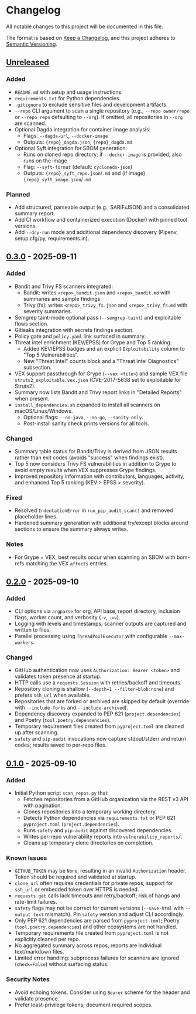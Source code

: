 # Changelog

All notable changes to this project will be documented in this file.

The format is based on [Keep a Changelog](https://keepachangelog.com/en/1.1.0/),
and this project adheres to [Semantic Versioning](https://semver.org/spec/v2.0.0.html).

## [Unreleased]

### Added
- `README.md` with setup and usage instructions.
- `requirements.txt` for Python dependencies.
- `.gitignore` to exclude sensitive files and development artifacts.
- `--repo` CLI argument to scan a single repository (e.g., `--repo owner/repo` or `--repo repo` defaulting to `--org`). If omitted, all repositories in `--org` are scanned.
- Optional Dagda integration for container image analysis:
  - Flags: `--dagda-url`, `--docker-image`
  - Outputs: `{repo}_dagda.json`, `{repo}_dagda.md`
- Optional Syft integration for SBOM generation:
  - Runs on cloned repo directory; if `--docker-image` is provided, also runs on the image
  - Flag: `--syft-format` (default: `cyclonedx-json`)
  - Outputs: `{repo}_syft_repo.json`/`.md` and (if image) `{repo}_syft_image.json`/`.md`

### Planned
- Add structured, parseable output (e.g., SARIF/JSON) and a consolidated summary report.
- Add CI workflow and containerized execution (Docker) with pinned tool versions.
- Add `--dry-run` mode and additional dependency discovery (Pipenv, setup.cfg/py, requirements.in).

## [0.3.0] - 2025-09-11

### Added
- Bandit and Trivy FS scanners integrated:
  - Bandit: writes `<repo>_bandit.json` and `<repo>_bandit.md` with summaries and sample findings.
  - Trivy (fs): writes `<repo>_trivy_fs.json` and `<repo>_trivy_fs.md` with severity summaries.
- Semgrep taint-mode optional pass (`--semgrep-taint`) and exploitable flows section.
- Gitleaks integration with secrets findings section.
- Policy gate and `policy.yaml` link surfaced in summary.
- Threat intel enrichment (KEV/EPSS) for Grype and Top 5 ranking:
  - Added KEV/EPSS badges and an explicit `Exploitability` column to "Top 5 Vulnerabilities".
  - New "Threat Intel" counts block and a "Threat Intel Diagnostics" subsection.
- VEX support passthrough for Grype (`--vex <file>`) and sample VEX file `struts2_exploitable.vex.json` (CVE-2017-5638 set to exploitable for Struts2).
- Summary now lists Bandit and Trivy report links in "Detailed Reports" when present.
- `install_dependencies.sh` expanded to install all scanners on macOS/Linux/Windows.
  - Optional flags: `--no-java`, `--no-go`, `--sanity-only`.
  - Post-install sanity check prints versions for all tools.

### Changed
- Summary table status for Bandit/Trivy is derived from JSON results rather than exit codes (avoids "success" when findings exist).
- Top 5 now considers Trivy FS vulnerabilities in addition to Grype to avoid empty results when VEX suppresses Grype findings.
- Improved repository information with contributors, languages, activity, and enhanced Top 5 ranking (KEV > EPSS > severity).

### Fixed
- Resolved `IndentationError` in `run_pip_audit_scan()` and removed placeholder lines.
- Hardened summary generation with additional try/except blocks around sections to ensure the summary always writes.

### Notes
- For Grype + VEX, best results occur when scanning an SBOM with bom-refs matching the VEX `affects` entries.

## [0.2.0] - 2025-09-10

### Added
- CLI options via `argparse` for org, API base, report directory, inclusion flags, worker count, and verbosity (`-v`, `-vv`).
- Logging with levels and timestamps; scanner outputs are captured and written to files.
- Parallel processing using `ThreadPoolExecutor` with configurable `--max-workers`.

### Changed
- GitHub authentication now uses `Authorization: Bearer <token>` and validates token presence at startup.
- HTTP calls use a `requests.Session` with retries/backoff and timeouts.
- Repository cloning is shallow (`--depth=1 --filter=blob:none`) and prefers `ssh_url` when available.
- Repositories that are forked or archived are skipped by default (override with `--include-forks` and `--include-archived`).
- Dependency discovery expanded to PEP 621 (`project.dependencies`) and Poetry (`tool.poetry.dependencies`).
- Temporary requirement files created from `pyproject.toml` are cleaned up after scanning.
- `safety` and `pip-audit` invocations now capture stdout/stderr and return codes; results saved to per-repo files.

## [0.1.0] - 2025-09-10

### Added
- Initial Python script `scan_repos.py` that:
  - Fetches repositories from a GitHub organization via the REST v3 API with pagination.
  - Clones repositories into a temporary working directory.
  - Detects Python dependencies via `requirements.txt` or PEP 621 `pyproject.toml` (`project.dependencies`).
  - Runs `safety` and `pip-audit` against discovered dependencies.
  - Writes per-repo vulnerability reports into `vulnerability_reports/`.
  - Cleans up temporary clone directories on completion.

### Known Issues
- `GITHUB_TOKEN` may be `None`, resulting in an invalid `Authorization` header. Token should be required and validated at startup.
- `clone_url` often requires credentials for private repos; support for `ssh_url` or embedded token over HTTPS is needed.
- `requests.get` calls lack timeouts and retry/backoff; risk of hangs and rate-limit failures.
- `safety` flags may not be correct for current versions (`--save-html` with `--output text` mismatch). Pin `safety` version and adjust CLI accordingly.
- Only PEP 621 dependencies are parsed from `pyproject.toml`; Poetry (`tool.poetry.dependencies`) and other ecosystems are not handled.
- Temporary requirements file created from `pyproject.toml` is not explicitly cleaned per repo.
- No aggregated summary across repos; reports are individual text/markdown files.
- Limited error handling: subprocess failures for scanners are ignored (`check=False`) without surfacing status.

### Security Notes
- Avoid echoing tokens. Consider using `Bearer` scheme for the header and validate presence.
- Prefer least-privilege tokens; document required scopes.

[Unreleased]: https://example.com/compare/v0.2.0...HEAD
[0.3.0]: https://example.com/compare/v0.2.0...v0.3.0
[0.2.0]: https://example.com/compare/v0.1.0...v0.2.0
[0.1.0]: https://example.com/releases/tag/v0.1.0
